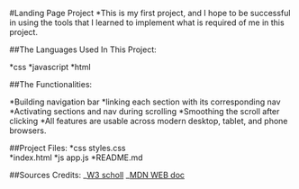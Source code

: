 #Landing Page Project
\*This is my first project, and I hope to be successful in using the tools that I learned to implement what is required of me in this project.

##The Languages Used In This Project:

*css
*javascript
\*html

##The Functionalities:

*Building navigation bar
*linking each section with its corresponding nav
*Activating sections and nav during scrolling
*Smoothing the scroll after clicking
\*All features are usable across modern desktop, tablet, and phone browsers.

##Project Files:
*css
styles.css  
*index.html
*js
app.js
*README.md

##Sources Credits:
_[W3 scholl](https://www.w3schools.com/)
_[MDN WEB doc](https://developer.mozilla.org/en-US/)
